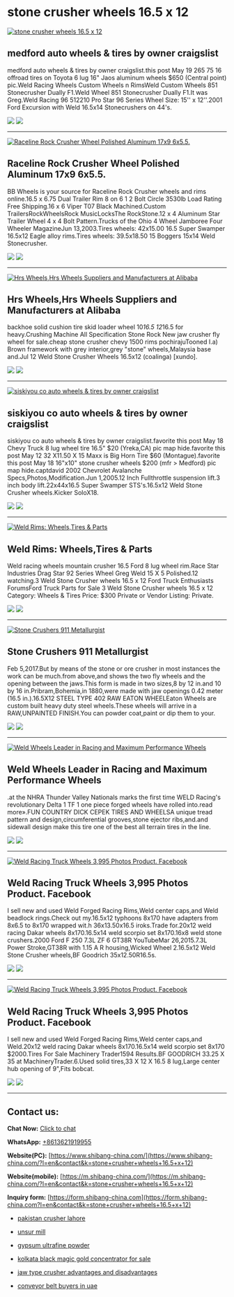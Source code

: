 # stone crusher wheels 16.5 x 12

<a href="https://swt.shibang-china.com/?l=en&img&k=stone+crusher+wheels+16.5+x+12" target="_blank">![stone crusher wheels 16.5 x 12](http://static.shibang-china.com/all-800x300/577.jpg)</a>

## medford auto wheels &amp; tires by owner craigslist
medford auto wheels &amp; tires by owner craigslist.this post May 19 265 75 16 offroad tires on Toyota 6 lug 16&quot; Jaos aluminum wheels $650 (Central point) pic.Weld Racing Wheels Custom Wheels n RimsWeld Custom Wheels 851 Stonecrusher Dually F1.Weld Wheel 851 Stonecrusher Dually F1.It was Greg.Weld Racing 96 512210 Pro Star 96 Series Wheel Size: 15&#39;&#39; x 12&#39;&#39;.2001 Ford Excursion with Weld 16.5x14 Stonecrushers on 44&#39;s.


<a href="https://whatsapp.shibangsoft.com/WhatsApp.php" target="_blank" title="WhatsApp">![](http://static.shibang-china.com/icon/whatsapp.png)</a> <a href="https://swt.shibang-china.com/?l=en&icon&k=stone+crusher+wheels+16.5+x+12" target="_blank">![](http://static.shibang-china.com/icon/chat-en.png)</a>

---

<a href="https://swt.shibang-china.com/?l=en&img&k=stone+crusher+wheels+16.5+x+12" target="_blank">![Raceline Rock Crusher Wheel Polished Aluminum 17x9 6x5.5.](http://static.shibang-china.com/all-800x300/885.jpg)</a>

## Raceline Rock Crusher Wheel Polished Aluminum 17x9 6x5.5.
BB Wheels is your source for Raceline Rock Crusher wheels and rims online.16.5 x 6.75 Dual Trailer Rim 8 on 6 1 2 Bolt Circle 3530lb Load Rating Free Shipping.16 x 6 Viper T07 Black Machined.Custom TrailersRockWheelsRock MusicLocksThe RockStone.12 x 4 Aluminum Star Trailer Wheel 4 x 4 Bolt Pattern.Trucks of the Ohio 4 Wheel Jamboree Four Wheeler MagazineJun 13,2003.Tires wheels: 42x15.00 16.5 Super Swamper 16.5x12 Eagle alloy rims.Tires wheels: 39.5x18.50 15 Boggers 15x14 Weld Stonecrusher.


<a href="https://whatsapp.shibangsoft.com/WhatsApp.php" target="_blank" title="WhatsApp">![](http://static.shibang-china.com/icon/whatsapp.png)</a> <a href="https://swt.shibang-china.com/?l=en&icon&k=stone+crusher+wheels+16.5+x+12" target="_blank">![](http://static.shibang-china.com/icon/chat-en.png)</a>

---

<a href="https://swt.shibang-china.com/?l=en&img&k=stone+crusher+wheels+16.5+x+12" target="_blank">![Hrs Wheels,Hrs Wheels Suppliers and Manufacturers at Alibaba](http://static.shibang-china.com/all-800x300/119.jpg)</a>

## Hrs Wheels,Hrs Wheels Suppliers and Manufacturers at Alibaba
backhoe solid cushion tire skid loader wheel 10*16.5 12*16.5 for heavy.Crushing Machine All Specification Stone Rock New jaw crusher fly wheel for sale.cheap stone crusher chevy 1500 rims pochirajuTooned I.a) Brown framework with grey interior,grey &quot;stone&quot; wheels,Malaysia base and.Jul 12 Weld Stone Crusher Wheels 16.5x12 (coalinga) [xundo].


<a href="https://whatsapp.shibangsoft.com/WhatsApp.php" target="_blank" title="WhatsApp">![](http://static.shibang-china.com/icon/whatsapp.png)</a> <a href="https://swt.shibang-china.com/?l=en&icon&k=stone+crusher+wheels+16.5+x+12" target="_blank">![](http://static.shibang-china.com/icon/chat-en.png)</a>

---

<a href="https://swt.shibang-china.com/?l=en&img&k=stone+crusher+wheels+16.5+x+12" target="_blank">![siskiyou co auto wheels &amp; tires by owner craigslist](http://static.shibang-china.com/all-800x300/895.jpg)</a>

## siskiyou co auto wheels &amp; tires by owner craigslist
siskiyou co auto wheels &amp; tires by owner craigslist.favorite this post May 18 Chevy Truck 8 lug wheel tire 16.5&quot; $20 (Yreka,CA) pic map hide.favorite this post May 12 32 X11.50 X 15 Maxx is Big Horn Tire $60 (Montague).favorite this post May 18 16&quot;x10&quot; stone crusher wheels $200 (mfr &gt; Medford) pic map hide.captdavid 2002 Chevrolet Avalanche Specs,Photos,Modification.Jun 1,2005.12 Inch Fullthrottle suspension lift.3 inch body lift.22x44x16.5 Super Swamper STS&#39;s.16.5x12 Weld Stone Crusher wheels.Kicker SoloX18.


<a href="https://whatsapp.shibangsoft.com/WhatsApp.php" target="_blank" title="WhatsApp">![](http://static.shibang-china.com/icon/whatsapp.png)</a> <a href="https://swt.shibang-china.com/?l=en&icon&k=stone+crusher+wheels+16.5+x+12" target="_blank">![](http://static.shibang-china.com/icon/chat-en.png)</a>

---

<a href="https://swt.shibang-china.com/?l=en&img&k=stone+crusher+wheels+16.5+x+12" target="_blank">![Weld Rims: Wheels,Tires &amp; Parts](http://static.shibang-china.com/all-800x300/155.jpg)</a>

## Weld Rims: Wheels,Tires &amp; Parts
Weld racing wheels mountain crusher 16.5 Ford 8 lug wheel rim.Race Star Industries Drag Star 92 Series Wheel Greg Weld 15 X 5 Polished.12 watching.3 Weld Stone Crusher wheels 16.5 x 12 Ford Truck Enthusiasts ForumsFord Truck Parts for Sale 3 Weld Stone Crusher wheels 16.5 x 12 Category: Wheels &amp; Tires Price: $300 Private or Vendor Listing: Private.


<a href="https://whatsapp.shibangsoft.com/WhatsApp.php" target="_blank" title="WhatsApp">![](http://static.shibang-china.com/icon/whatsapp.png)</a> <a href="https://swt.shibang-china.com/?l=en&icon&k=stone+crusher+wheels+16.5+x+12" target="_blank">![](http://static.shibang-china.com/icon/chat-en.png)</a>

---

<a href="https://swt.shibang-china.com/?l=en&img&k=stone+crusher+wheels+16.5+x+12" target="_blank">![Stone Crushers 911 Metallurgist](http://static.shibang-china.com/all-800x300/1287.jpg)</a>

## Stone Crushers 911 Metallurgist
Feb 5,2017.But by means of the stone or ore crusher in most instances the work can be much.from above,and shows the two fly wheels and the opening between the jaws.This form is made in two sizes,8 by 12 in.and 10 by 16 in.Pribram,Bohemia,in 1880,were made with jaw openings 0.42 meter (16.5 in.).16.5X12 STEEL TYPE 402 RAW EATON WHEELEaton Wheels are custom built heavy duty steel wheels.These wheels will arrive in a RAW,UNPAINTED FINISH.You can powder coat,paint or dip them to your.


<a href="https://whatsapp.shibangsoft.com/WhatsApp.php" target="_blank" title="WhatsApp">![](http://static.shibang-china.com/icon/whatsapp.png)</a> <a href="https://swt.shibang-china.com/?l=en&icon&k=stone+crusher+wheels+16.5+x+12" target="_blank">![](http://static.shibang-china.com/icon/chat-en.png)</a>

---

<a href="https://swt.shibang-china.com/?l=en&img&k=stone+crusher+wheels+16.5+x+12" target="_blank">![Weld Wheels Leader in Racing and Maximum Performance Wheels](http://static.shibang-china.com/all-800x300/342.jpg)</a>

## Weld Wheels Leader in Racing and Maximum Performance Wheels
.at the NHRA Thunder Valley Nationals marks the first time WELD Racing&#39;s revolutionary Delta 1 TF 1 one piece forged wheels have rolled into.read more».FUN COUNTRY DICK CEPEK TIRES AND WHEELSA unique tread pattern and design,circumferential grooves,stone ejector ribs,and.and sidewall design make this tire one of the best all terrain tires in the line.


<a href="https://whatsapp.shibangsoft.com/WhatsApp.php" target="_blank" title="WhatsApp">![](http://static.shibang-china.com/icon/whatsapp.png)</a> <a href="https://swt.shibang-china.com/?l=en&icon&k=stone+crusher+wheels+16.5+x+12" target="_blank">![](http://static.shibang-china.com/icon/chat-en.png)</a>

---

<a href="https://swt.shibang-china.com/?l=en&img&k=stone+crusher+wheels+16.5+x+12" target="_blank">![Weld Racing Truck Wheels 3,995 Photos Product. Facebook](http://static.shibang-china.com/all-800x300/598.jpg)</a>

## Weld Racing Truck Wheels 3,995 Photos Product. Facebook
I sell new and used Weld Forged Racing Rims,Weld center caps,and Weld beadlock rings.Check out my.16.5x12 typhoons 8x170 have adapters from 8x6.5 to 8x170 wrapped wit.h 36x13.50x16.5 iroks.Trade for.20x12 weld racing Dakar wheels 8x170.16.5x14 weld scorpio set 8x170.16x8 weld stone crushers.2000 Ford F 250 7.3L ZF 6 GT38R YouTubeMar 26,2015.7.3L Power Stroke,GT38R with 1.15 A R housing,Wicked Wheel 2.16.5x12 Weld Stone Crusher wheels,BF Goodrich 35x12.50R16.5s.


<a href="https://whatsapp.shibangsoft.com/WhatsApp.php" target="_blank" title="WhatsApp">![](http://static.shibang-china.com/icon/whatsapp.png)</a> <a href="https://swt.shibang-china.com/?l=en&icon&k=stone+crusher+wheels+16.5+x+12" target="_blank">![](http://static.shibang-china.com/icon/chat-en.png)</a>

---

<a href="https://swt.shibang-china.com/?l=en&img&k=stone+crusher+wheels+16.5+x+12" target="_blank">![Weld Racing Truck Wheels 3,995 Photos Product. Facebook](http://static.shibang-china.com/all-800x300/385.jpg)</a>

## Weld Racing Truck Wheels 3,995 Photos Product. Facebook
I sell new and used Weld Forged Racing Rims,Weld center caps,and Weld.20x12 weld racing Dakar wheels 8x170.16.5x14 weld scorpio set 8x170 $2000.Tires For Sale Machinery Trader1594 Results.BF GOODRICH 33.25 X 35 at MachineryTrader.6.Used solid tires,33 X 12 X 16.5 8 lug,Large center hub opening of 9&quot;,Fits bobcat.


<a href="https://whatsapp.shibangsoft.com/WhatsApp.php" target="_blank" title="WhatsApp">![](http://static.shibang-china.com/icon/whatsapp.png)</a> <a href="https://swt.shibang-china.com/?l=en&icon&k=stone+crusher+wheels+16.5+x+12" target="_blank">![](http://static.shibang-china.com/icon/chat-en.png)</a>

---
## Contact us:

**Chat Now:** [Click to chat](https://swt.shibang-china.com?l=en&contact&k=stone+crusher+wheels+16.5+x+12)

**WhatsApp:**  [+8613621919955](https://whatsapp.shibangsoft.com/WhatsApp.php)

**Website(PC):** [https://www.shibang-china.com/](https://www.shibang-china.com/?l=en&contact&k=stone+crusher+wheels+16.5+x+12)

**Website(mobile):** [https://m.shibang-china.com/](https://m.shibang-china.com/?l=en&contact&k=stone+crusher+wheels+16.5+x+12)

**Inquiry form:** [https://form.shibang-china.com](https://form.shibang-china.com?l=en&contact&k=stone+crusher+wheels+16.5+x+12)

* [pakistan crusher lahore](../139/pakistan%20crusher%20lahore.md)

* [unsur mill](../137/unsur%20mill.md)

* [gypsum ultrafine powder](../135/gypsum%20ultrafine%20powder.md)

* [kolkata black magic gold concentrator for sale](../138/kolkata%20black%20magic%20gold%20concentrator%20for%20sale.md)

* [jaw type crusher advantages and disadvantages](../128/jaw%20type%20crusher%20advantages%20and%20disadvantages.md)

* [conveyor belt buyers in uae](../126/conveyor%20belt%20buyers%20in%20uae.md)